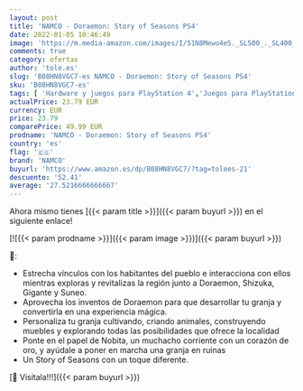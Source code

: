 ```yaml
---
layout: post
title: 'NAMCO - Doraemon: Story of Seasons PS4'
date: 2022-01-05 10:46:49
image: 'https://m.media-amazon.com/images/I/51N8Mewo4eS._SL500_._SL400_.jpg'
comments: true
category: ofertas
author: 'tole.es'
slug: 'B08HN8VGC7-es NAMCO - Doraemon: Story of Seasons PS4'
sku: 'B08HN8VGC7-es'
tags: [ 'Hardware y juegos para PlayStation 4','Juegos para PlayStation 4','Videojuegos','namco','ps4', ]
actualPrice: 23.79 EUR
currency: EUR
price: 23.79
comparePrice: 49.99 EUR
prodname: 'NAMCO - Doraemon: Story of Seasons PS4'
country: 'es'
flag: '🇪🇸'
brand: 'NAMCO'
buyurl: 'https://www.amazon.es/dp/B08HN8VGC7/?tag=tolees-21'
descuento: '52.41'
average: '27.5216666666667'
---
```


Ahora mismo tienes [{{< param title >}}]({{< param buyurl >}}) en el siguiente enlace!

[![{{< param prodname >}}]({{< param image >}})]({{< param buyurl >}})

🔎:

- Estrecha vínculos con los habitantes del pueblo e interacciona con ellos mientras exploras y revitalizas la región junto a Doraemon, Shizuka, Gigante y Suneo.
- Aprovecha los inventos de Doraemon para que desarrollar tu granja y convertirla en una experiencia mágica.
- Personaliza tu granja cultivando, criando animales, construyendo muebles y explorando todas las posibilidades que ofrece la localidad
- Ponte en el papel de Nobita, un muchacho corriente con un corazón de oro, y ayúdale a poner en marcha una granja en ruinas
- Un Story of Seasons con un toque diferente.

[🛒 Visítala!!!]({{< param buyurl >}})
